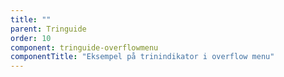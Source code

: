```yaml
---
title: ""
parent: Tringuide
order: 10
component: tringuide-overflowmenu
componentTitle: "Eksempel på trinindikator i overflow menu"
---
```

